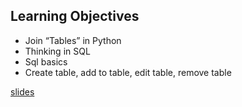 ## Learning Objectives

- Join “Tables” in Python
- Thinking in SQL
- Sql basics
- Create table, add to table, edit table, remove table


[slides](https://docs.google.com/presentation/d/1IYoc35qI94a562MASueoyfmz1e4AfDCjLaoJ5a7_EWk/edit?usp=sharing)
